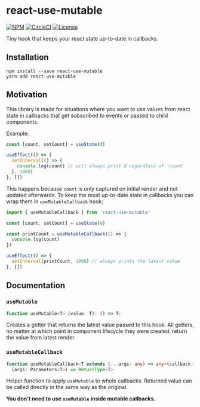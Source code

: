 # react-use-mutable

[![NPM](https://img.shields.io/npm/v/react-use-mutable.svg)](https://www.npmjs.com/package/react-use-mutable)
[![CircleCI](https://img.shields.io/circleci/build/github/Marik-D/react-use-mutable/master.svg)](https://circleci.com/gh/Marik-D/react-use-mutable/tree/master)
[![License](https://img.shields.io/github/license/Marik-D/react-use-mutable.svg)](https://github.com/Marik-D/react-use-mutable/blob/master/UNLICENSE)


Tiny hook that keeps your react state up-to-date in callbacks.

## Installation
```
npm install --save react-use-mutable
yarn add react-use-mutable
```

## Motivation
This library is made for situations where you want to use values from react state
in callbacks that get subscribed to events or passed to child components.

Example:
```javascript
const [count, setCount] = useState(0)

useEffect(() => {
  setInterval(() => {
    console.log(count) // will always print 0 regardless of `count`
  }, 1000) 
}, [])
```

This happens because `count` is only captured on initial render and not updated afterwards.
To keep the most up-to-date state in callbacks you can wrap them in `useMutableCallback` hook:

```javascript
import { useMutableCallback } from 'react-use-mutable'

const [count, setCount] = useState(0)

const printCount = useMutableCallback(() => {
  console.log(count)
})

useEffect(() => {
  setInterval(printCount, 1000) // always prints the latest value
}, [])
```

## Documentation

### `useMutable`

```typescript
function useMutable<T> (value: T): () => T;
```

Creates a getter that returns the latest value passed to this hook. All getters,
no matter at which point in component lifecycle they were created, return the value
from latest render.

### `useMutableCallback`

```typescript
function useMutableCallback<T extends (...args: any) => any>(callback: T):
  (args: Parameters<T>) => ReturnType<T>
```

Helper function to apply `useMutable` to whole callbacks. Returned value can be called
directly in the same way as the original.

**You don't need to use `useMutable` inside mutable callbacks.**
